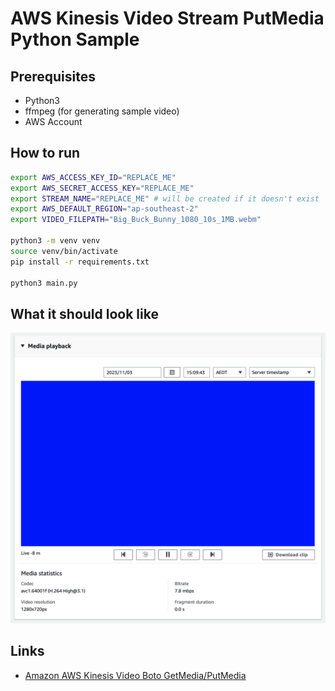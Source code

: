 # AWS Kinesis Video Stream PutMedia Python Sample

## Prerequisites

- Python3
- ffmpeg (for generating sample video)
- AWS Account

## How to run

```sh
export AWS_ACCESS_KEY_ID="REPLACE_ME"
export AWS_SECRET_ACCESS_KEY="REPLACE_ME"
export STREAM_NAME="REPLACE_ME" # will be created if it doesn't exist
export AWS_DEFAULT_REGION="ap-southeast-2"
export VIDEO_FILEPATH="Big_Buck_Bunny_1080_10s_1MB.webm"

python3 -m venv venv
source venv/bin/activate
pip install -r requirements.txt

python3 main.py
```

## What it should look like

![screenshot](./screenshot.png)

## Links

- [Amazon AWS Kinesis Video Boto GetMedia/PutMedia](https://stackoverflow.com/a/59551573)
